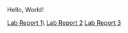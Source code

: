 Hello, World!

[Lab Report 1](https://scripe2022.github.io/cse15l-lab-reports/lab-report-1-week-1.html)\\
[Lab Report 2](https://scripe2022.github.io/cse15l-lab-reports/lab-report-2-week-3.html)
[Lab Report 3](https://scripe2022.github.io/cse15l-lab-reports/lab-report-3-week-4.html)